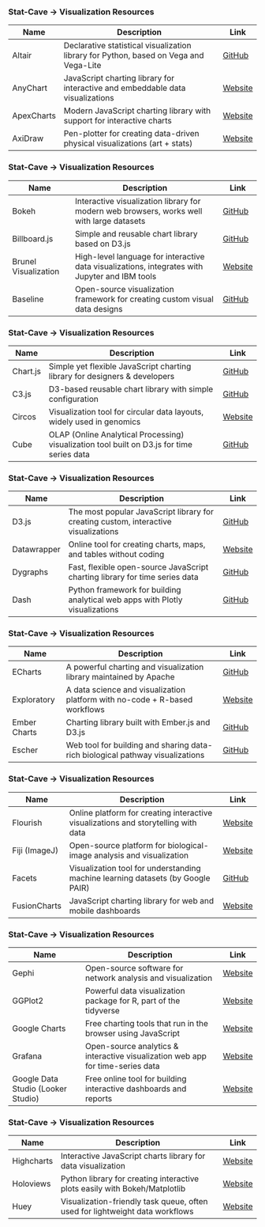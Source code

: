 ### Stat-Cave → Visualization Resources

| Name | Description | Link |
|------|-------------|------|
| Altair | Declarative statistical visualization library for Python, based on Vega and Vega-Lite | [GitHub](https://github.com/altair-viz/altair) |
| AnyChart | JavaScript charting library for interactive and embeddable data visualizations | [Website](https://www.anychart.com/) |
| ApexCharts | Modern JavaScript charting library with support for interactive charts | [Website](https://apexcharts.com/) |
| AxiDraw | Pen-plotter for creating data-driven physical visualizations (art + stats) | [Website](https://axidraw.com/) |

### Stat-Cave → Visualization Resources

| Name | Description | Link |
|------|-------------|------|
| Bokeh | Interactive visualization library for modern web browsers, works well with large datasets | [GitHub](https://github.com/bokeh/bokeh) |
| Billboard.js | Simple and reusable chart library based on D3.js | [GitHub](https://github.com/naver/billboard.js) |
| Brunel Visualization | High-level language for interactive data visualizations, integrates with Jupyter and IBM tools | [Website](http://brunel.mybluemix.net/) |
| Baseline | Open-source visualization framework for creating custom visual data designs | [GitHub](https://github.com/uwdata/baseline) |

### Stat-Cave → Visualization Resources

| Name | Description | Link |
|------|-------------|------|
| Chart.js | Simple yet flexible JavaScript charting library for designers & developers | [GitHub](https://github.com/chartjs/Chart.js) |
| C3.js | D3-based reusable chart library with simple configuration | [GitHub](https://github.com/c3js/c3) |
| Circos | Visualization tool for circular data layouts, widely used in genomics | [Website](http://circos.ca/) |
| Cube | OLAP (Online Analytical Processing) visualization tool built on D3.js for time series data | [GitHub](https://github.com/square/cube) |

### Stat-Cave → Visualization Resources

| Name | Description | Link |
|------|-------------|------|
| D3.js | The most popular JavaScript library for creating custom, interactive visualizations | [GitHub](https://github.com/d3/d3) |
| Datawrapper | Online tool for creating charts, maps, and tables without coding | [Website](https://www.datawrapper.de/) |
| Dygraphs | Fast, flexible open-source JavaScript charting library for time series data | [GitHub](https://github.com/danvk/dygraphs) |
| Dash | Python framework for building analytical web apps with Plotly visualizations | [GitHub](https://github.com/plotly/dash) |

### Stat-Cave → Visualization Resources

| Name | Description | Link |
|------|-------------|------|
| ECharts | A powerful charting and visualization library maintained by Apache | [GitHub](https://github.com/apache/echarts) |
| Exploratory | A data science and visualization platform with no-code + R-based workflows | [Website](https://exploratory.io/) |
| Ember Charts | Charting library built with Ember.js and D3.js | [GitHub](https://github.com/austinsmorris/ember-charts) |
| Escher | Web tool for building and sharing data-rich biological pathway visualizations | [GitHub](https://github.com/zakandrewking/escher) |

### Stat-Cave → Visualization Resources

| Name | Description | Link |
|------|-------------|------|
| Flourish | Online platform for creating interactive visualizations and storytelling with data | [Website](https://flourish.studio/) |
| Fiji (ImageJ) | Open-source platform for biological-image analysis and visualization | [Website](https://imagej.net/software/fiji/) |
| Facets | Visualization tool for understanding machine learning datasets (by Google PAIR) | [GitHub](https://github.com/PAIR-code/facets) |
| FusionCharts | JavaScript charting library for web and mobile dashboards | [Website](https://www.fusioncharts.com/) |

### Stat-Cave → Visualization Resources

| Name | Description | Link |
|------|-------------|------|
| Gephi | Open-source software for network analysis and visualization | [Website](https://gephi.org/) |
| GGPlot2 | Powerful data visualization package for R, part of the tidyverse | [Website](https://ggplot2.tidyverse.org/) |
| Google Charts | Free charting tools that run in the browser using JavaScript | [Website](https://developers.google.com/chart) |
| Grafana | Open-source analytics & interactive visualization web app for time-series data | [Website](https://grafana.com/) |
| Google Data Studio (Looker Studio) | Free online tool for building interactive dashboards and reports | [Website](https://lookerstudio.google.com/) |

### Stat-Cave → Visualization Resources

| Name | Description | Link |
|------|-------------|------|
| Highcharts | Interactive JavaScript charts library for data visualization | [Website](https://www.highcharts.com/) |
| Holoviews | Python library for creating interactive plots easily with Bokeh/Matplotlib | [Website](https://holoviews.org/) |
| Huey | Visualization-friendly task queue, often used for lightweight data workflows | [Website](https://huey.readthedocs.io/) |

